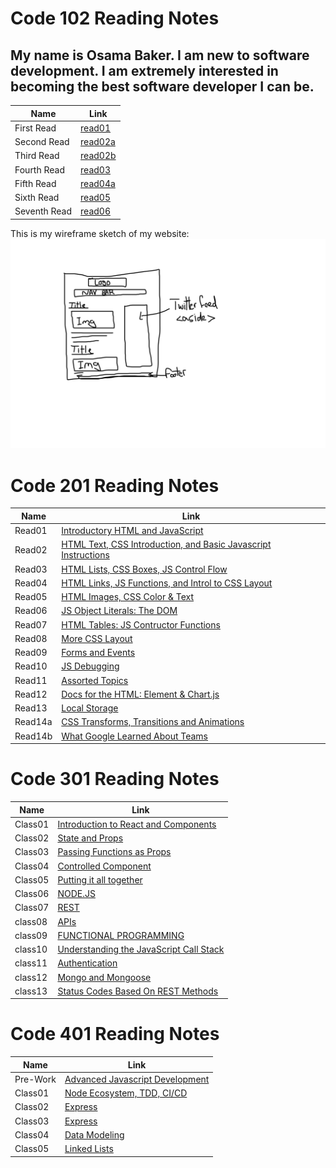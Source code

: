 # Code 102 Reading Notes

## My name is Osama Baker. I am new to software development. I am extremely interested in becoming the best software developer I can be.



   Name      |  Link
------------ | -------------
First Read   | [read01](./102/read01.md)
Second Read  | [read02a](./102/read02a.md)
Third Read   | [read02b](./102/read02b.md)
Fourth Read  | [read03](./102/read03.md)
Fifth Read   | [read04a](./102/read04a.md)
Sixth Read   | [read05](102/read05.md)
Seventh Read | [read06](102/read06.md)

This is my wireframe sketch of my website:
![Wireframe](TechSavvyWebsiteWireframe.png)




# Code 201 Reading Notes

   Name      |  Link
------------ | -------------
Read01       | [Introductory HTML and JavaScript](201/read01.md)
Read02       | [HTML Text, CSS Introduction, and Basic Javascript Instructions](201/read02.md)
Read03       | [HTML Lists, CSS Boxes, JS Control Flow](201/read03.md)
Read04       | [HTML Links, JS Functions, and Introl to CSS Layout](201/read04.md)
Read05       | [HTML Images, CSS Color & Text](201/read05.md)
Read06       | [JS Object Literals: The DOM](201/read06.md)
Read07       | [HTML Tables: JS Contructor Functions](201/read07.md)
Read08       | [More CSS Layout](201/read08.md)
Read09       | [Forms and Events](201/read09.md)
Read10       | [JS Debugging](201/read10.md)
Read11       | [Assorted Topics](201/read11.md)
Read12       | [Docs for the HTML: Element & Chart.js](201/read12.md)
Read13       | [Local Storage](201/read13.md)
Read14a      | [CSS Transforms, Transitions and Animations](201/read14a.md)
Read14b      | [What Google Learned About Teams](201/read14b.md)


# Code 301 Reading Notes

   Name      |  Link
------------ | -------------
Class01      | [Introduction to React and Components](301/class01.md)
Class02      | [State and Props](301/class02.md)
Class03      | [Passing Functions as Props](301/class03.md)
Class04      | [Controlled Component](301/class04.md)
Class05      | [Putting it all together](301/class05.md)
Class06      | [NODE.JS](301/class06.md)
Class07      | [REST](301/class07.md)
class08      | [APIs](301/class08.md)
class09      | [FUNCTIONAL PROGRAMMING](301/class09.md)
class10      | [Understanding the JavaScript Call Stack](301/class10.md)
class11      | [Authentication](301/class11.md)
class12      | [Mongo and Mongoose](301/class12.md)
class13      | [Status Codes Based On REST Methods](301/class13.md)

# Code 401 Reading Notes

   Name      |  Link
------------ | -------------
Pre-Work     | [Advanced Javascript Development](401/prework.md)
Class01      | [Node Ecosystem, TDD, CI/CD](401/class01.md)
Class02      | [Express](401/class02.md)
Class03      | [Express](401/class03.md)
Class04      | [Data Modeling](401/class04.md)
Class05      | [Linked Lists](401/class05.md)